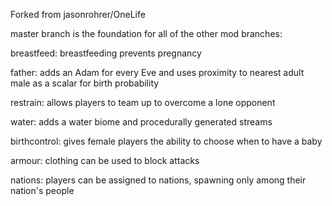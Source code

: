 Forked from jasonrohrer/OneLife

master branch is the foundation for all of the other mod branches:

breastfeed: breastfeeding prevents pregnancy

father: adds an Adam for every Eve and uses proximity to nearest adult male as a scalar for birth probability

restrain: allows players to team up to overcome a lone opponent

water: adds a water biome and procedurally generated streams

birthcontrol: gives female players the ability to choose when to have a baby

armour: clothing can be used to block attacks

nations: players can be assigned to nations, spawning only among their nation's people